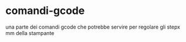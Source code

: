 # comandi-gcode
una parte dei comandi gcode che potrebbe servire per regolare gli stepx mm della stampante
